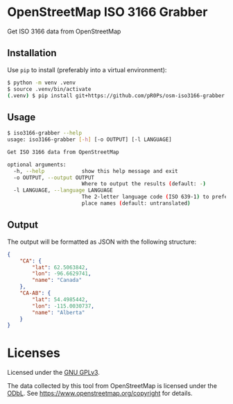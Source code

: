 OpenStreetMap ISO 3166 Grabber
==============================

Get ISO 3166 data from OpenStreetMap

Installation
------------
Use `pip` to install (preferably into a virtual environment):

```bash
$ python -m venv .venv
$ source .venv/bin/activate
(.venv) $ pip install git+https://github.com/pR0Ps/osm-iso3166-grabber.git
```

Usage
-----
```bash
$ iso3166-grabber --help
usage: iso3166-grabber [-h] [-o OUTPUT] [-l LANGUAGE]

Get ISO 3166 data from OpenStreetMap

optional arguments:
  -h, --help            show this help message and exit
  -o OUTPUT, --output OUTPUT
                        Where to output the results (default: -)
  -l LANGUAGE, --language LANGUAGE
                        The 2-letter language code (ISO 639-1) to prefer for
                        place names (default: untranslated)
```

Output
------
The output will be formatted as JSON with the following structure:
```json
{
    "CA": {
        "lat": 62.5063842,
        "lon": -96.6629741,
        "name": "Canada"
    },
    "CA-AB": {
        "lat": 54.4985442,
        "lon": -115.0030737,
        "name": "Alberta"
    }
}
```

Licenses
========
Licensed under the [GNU GPLv3](https://www.gnu.org/licenses/gpl-3.0.en.html).

The data collected by this tool from OpenStreetMap is licensed under the
[ODbL](https://opendatacommons.org/licenses/odbl/). See <https://www.openstreetmap.org/copyright>
for details.
